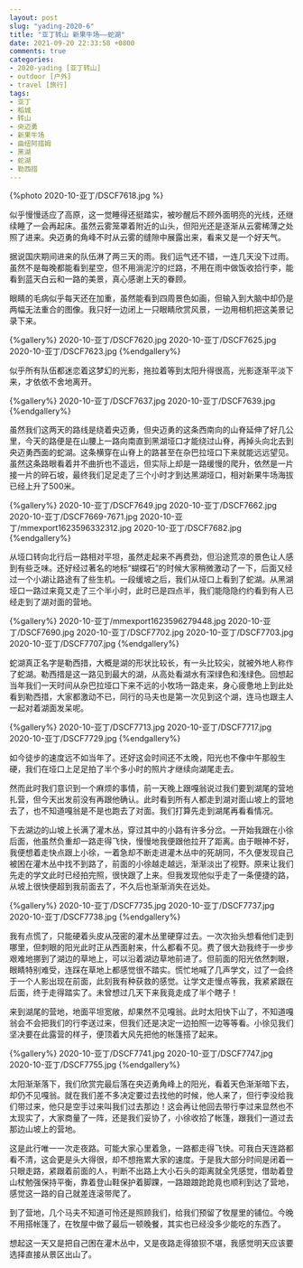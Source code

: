 ```yaml
---
layout: post
slug: "yading-2020-6"
title: "亚丁转山 新果牛场——蛇湖"
date: 2021-09-20 22:33:58 +0800
comments: true
categories:
- 2020-yading [亚丁转山]
- outdoor [户外]
- travel [旅行]
tags:
- 亚丁
- 稻城
- 转山
- 央迈勇
- 新果牛场
- 曲纽阿措姆
- 黑湖
- 蛇湖
- 勒西措
---
```


{%photo 2020-10-亚丁/DSCF7618.jpg %}

似乎慢慢适应了高原，这一觉睡得还挺踏实，被吵醒后不顾外面明亮的光线，还继续睡了一会再起床。虽然云雾笼罩着附近的山头，但阳光还是逐渐从云雾稀薄之处照了进来。央迈勇的角峰不时从云雾的缝隙中展露出来，看来又是一个好天气。

据说国庆期间进来的队伍淋了两三天的雨。我们运气还不错，一连几天没下过雨。虽然不是每晚都能看到星空，但不用淌泥泞的烂路，不用在雨中做饭收拾行李，能看到蓝天白云和一路的美景，真心感谢上天的眷顾。

眼睛的毛病似乎每天还在加重，虽然能看到四周景色如画，但输入到大脑中却仍是两幅无法重合的图像。我只好一边闭上一只眼睛欣赏风景，一边用相机把这美景记录下来。

<!--more-->

{%gallery%}
2020-10-亚丁/DSCF7620.jpg
2020-10-亚丁/DSCF7625.jpg
2020-10-亚丁/DSCF7623.jpg
{%endgallery%}

似乎所有队伍都迷恋着这梦幻的光影，拖拉着等到太阳升得很高，光影逐渐平淡下来，才依依不舍地离开。

{%gallery%}
2020-10-亚丁/DSCF7637.jpg
2020-10-亚丁/DSCF7639.jpg
{%endgallery%}

虽然我们这两天的路线是绕着央迈勇，但央迈勇的这条西南向的山脊延伸了好几公里，今天的路便是在山腰上一路向南直到黑湖垭口才能绕过山脊，再掉头向北去到央迈勇西面的蛇湖。这条横穿在山脊上的路甚至在杂巴拉垭口下来就能远远望见。虽然这条路眼看着并不曲折也不遥远，但实际上却是一路缓慢的爬升，依然是一片接一片的碎石坡，最终我们足足走了三个小时才到达黑湖垭口，相对新果牛场海拔已经上升了500米。

{%gallery%}
2020-10-亚丁/DSCF7649.jpg
2020-10-亚丁/DSCF7662.jpg
2020-10-亚丁/DSCF7669-7671.jpg
2020-10-亚丁/mmexport1623596332312.jpg
2020-10-亚丁/DSCF7682.jpg
{%endgallery%}

从垭口转向北行后一路相对平坦，虽然走起来不再费劲，但沿途荒凉的景色让人感到有些乏味。还好经过著名的地标“蝴蝶石”的时候大家稍微激动了一下，后面又经过一个小湖让路途有了些生机。一段缓坡之后，我们从垭口上看到了蛇湖。从黑湖垭口一路过来竟又走了三个半小时，此时已是四点半，我们能隐隐约约看到有人已经走到了湖对面的营地。

{%gallery%}
2020-10-亚丁/mmexport1623596279448.jpg
2020-10-亚丁/DSCF7690.jpg
2020-10-亚丁/DSCF7702.jpg
2020-10-亚丁/DSCF7703.jpg
2020-10-亚丁/DSCF7707.jpg
{%endgallery%}

蛇湖真正名字是勒西措，大概是湖的形状比较长，有一头比较尖，就被外地人称作了蛇湖。勒西措是这一路见到最大的湖，从高处看湖水有深绿色和浅绿色。回想起当年我们一天时间从杂巴拉垭口下来不远的小牧场一路走来，身心疲惫地上到此处看到勒西措，大家都激动不已，同行的马夫也是第一次见到这个湖，连马也跟主人一起对着湖面发呆呢。

{%gallery%}
2020-10-亚丁/DSCF7713.jpg
2020-10-亚丁/DSCF7717.jpg
2020-10-亚丁/DSCF7729.jpg
{%endgallery%}

如今徒步的速度远不如当年了。还好这会时间还不太晚，阳光也不像中午那般生硬，我们在垭口上足足拍了半个多小时的照片才继续向湖尾走去。

然而此时我们意识到一个麻烦的事情，前一天晚上跟嘎翁说过我们要到湖尾的营地扎营，但今天出发前没有再跟他确认。此时看到所有人都走到湖对面山坡上的营地去了，也不知道嘎翁是不是也跑去了对面。我们打算先走到湖尾再看看情况。

下去湖边的山坡上长满了灌木丛，穿过其中的小路有许多分岔。一开始我跟在小徐后面，他虽然负重却一路走得飞快，慢慢地我便跟他拉开了距离。由于眼神不好，我便想着走快点跟上小徐，一着急却不断走进灌木丛中的死胡同，不久便发现自己被困在灌木丛中找不到路了，前面的小徐越走越远，渐渐淡出了视野。原来让我们先走的学文此时已经拍完照，很快跟了上来。但我发现他似乎走了一条便捷的路，从坡上很快便超到我前面去了，不久后也渐渐消失在远处。

{%gallery%}
2020-10-亚丁/DSCF7735.jpg
2020-10-亚丁/DSCF7737.jpg
2020-10-亚丁/DSCF7738.jpg
{%endgallery%}

我有点慌了，只能硬着头皮从茂密的灌木丛里硬穿过去。一次次抬头想看他们走到哪里，但刺眼的阳光此时正从西面射来，什么都看不见。费了很大劲我终于一步步艰难地挪到了湖边的草地上，可以沿着湖边草地前进了。但前面的阳光依然刺眼，眼睛特别难受，连踩在草地上都感觉很不踏实。慌忙地喊了几声学文，过了一会终于一个人影出现在前面，此刻我有种获救的感觉。让学文走慢点等我，我紧紧跟在后面，终于走得踏实了。未曾想过几天下来我竟走成了半个瞎子！

来到湖尾的营地，地面平坦宽敞，却果然不见嘎翁。此时太阳快下山了，不知道嘎翁会不会把我们的行李送过来，但我们还是决定一边拍照一边等等看。小徐见我们坚决要在此露营的样子，便顶着大风先把他的帐篷搭了起来。

{%gallery%}
2020-10-亚丁/DSCF7741.jpg
2020-10-亚丁/DSCF7747.jpg
2020-10-亚丁/DSCF7755.jpg
{%endgallery%}

太阳渐渐落下，我们欣赏完最后落在央迈勇角峰上的阳光，看着天色渐渐暗下去，却仍不见嘎翁。就在我们差不多决定要过去找他的时候，他人来了，但行李没给我们带过来，他只是空手过来叫我们过去那边！这会再让他回去带行李过来显然也不太现实了，大家商量了一阵，还是我们妥协了，小徐收拾了帐篷，跟我们一道过去那边山坡上的营地。

这是此行唯一一次走夜路。可能大家心里着急，一路都走得飞快。可我白天连路都看不清，这会更是头大得很，却不想拖累大家的速度。于是我大部分时间是闭着一只眼走路，紧跟着前面的人，判断不出路上大小石头的距离就全凭感觉，借助着登山杖勉强保持平衡，靠着登山鞋保护着脚踝，一路踉踉跄跄竟也顺利到达了营地，感觉这一路的自己就差连滚带爬了。

到了营地，几个马夫不知道可怜还是照顾我们，给我们预留了牧屋里的铺位。今晚不用搭帐篷了，在牧屋中做了最后一顿晚餐，其实也已经没多少能吃的东西了。

想起这一天又是把自己困在灌木丛中，又是夜路走得狼狈不堪，我感觉明天应该要选择直接从景区出山了。
